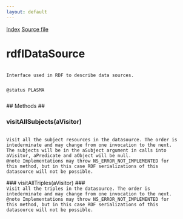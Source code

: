 ```yaml
---
layout: default
---
```

<div id='links'><a href="../index.html">Index</a>
<a href="http://dxr.mozilla.org/mozilla-central/source/rdf/base/rdfIDataSource.idl">Source file</a>
</div>

# rdfIDataSource #
<code>  
Interface used in RDF to describe data sources.  
  
@status PLASMA  
  
</code>
## Methods ##

### visitAllSubjects(aVisitor) ###
<code>  
Visit all the subject resources in the datasource. The order is  
intederminate and may change from one invocation to the next.  
The subjects will be in the aSubject argument in calls into  
aVisitor, aPredicate and aObject will be null.  
@note Implementations may throw NS_ERROR_NOT_IMPLEMENTED for  
this method, but in this case RDF serializations of this  
datasource will not be possible.  
  
</code>
### visitAllTriples(aVisitor) ###
<code>  
Visit all the triples in the datasource. The order is  
intederminate and may change from one invocation to the next.  
@note Implementations may throw NS_ERROR_NOT_IMPLEMENTED for  
this method, but in this case RDF serializations of this  
datasource will not be possible.  
  
</code>